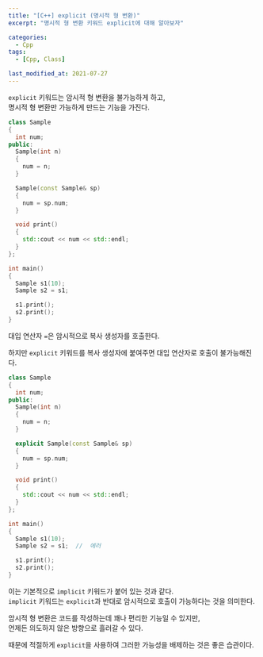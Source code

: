 ```yaml
---
title: "[C++] explicit (명시적 형 변환)"
excerpt: "명시적 형 변환 키워드 explicit에 대해 알아보자"

categories:
  - Cpp
tags:
  - [Cpp, Class]

last_modified_at: 2021-07-27
---
```


`explicit` 키워드는 암시적 형 변환을 불가능하게 하고,   
명시적 형 변환만 가능하게 만드는 기능을 가진다.

```cpp
class Sample
{
  int num;
public:
  Sample(int n)
  {
    num = n;
  }

  Sample(const Sample& sp)
  {
    num = sp.num;
  }

  void print()
  {
    std::cout << num << std::endl;
  }
};

int main()
{
  Sample s1(10);
  Sample s2 = s1;

  s1.print();
  s2.print();
}
```

대입 연산자 `=`은 암시적으로 복사 생성자를 호출한다.

하지만 `explicit` 키워드를 복사 생성자에 붙여주면 대입 연산자로 호출이 불가능해진다.

```cpp
class Sample
{
  int num;
public:
  Sample(int n)
  {
    num = n;
  }

  explicit Sample(const Sample& sp)
  {
    num = sp.num;
  }

  void print()
  {
    std::cout << num << std::endl;
  }
};

int main()
{
  Sample s1(10);
  Sample s2 = s1;  //  에러

  s1.print();
  s2.print();
}
```

이는 기본적으로 `implicit` 키워드가 붙어 있는 것과 같다.   
`implicit` 키워드는 `explicit`과 반대로 암시적으로 호출이 가능하다는 것을 의미한다.

암시적 형 변환은 코드를 작성하는데 꽤나 편리한 기능일 수 있지만,   
언제든 의도하지 않은 방향으로 흘러갈 수 있다.

때문에 적절하게 `explicit`을 사용하여 그러한 가능성을 배제하는 것은 좋은 습관이다.